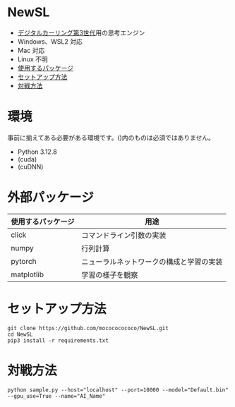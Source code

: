 # NewSL
- [デジタルカーリング第3世代](https://github.com/digitalcurling/DigitalCurling3)用の思考エンジン
- Windows、WSL2 対応
- Mac 対応
- Linux 不明
- [使用するパッケージ](#外部パッケージ)
- [セットアップ方法](#セットアップ方法)
- [対戦方法](#対戦方法)

# 環境
事前に揃えてある必要がある環境です。()内のものは必須ではありません。
- Python 3.12.8
- (cuda)
- (cuDNN)

# 外部パッケージ
|使用するパッケージ|用途|
|---|---|
|click|コマンドライン引数の実装|
|numpy|行列計算|
|pytorch|ニューラルネットワークの構成と学習の実装|
|matplotlib|学習の様子を観察|

# セットアップ方法
```
git clone https://github.com/mocococococo/NewSL.git
cd NewSL
pip3 install -r requirements.txt
```

# 対戦方法
```
python sample.py --host="localhost" --port=10000 --model="Default.bin" --gpu_use=True --name="AI_Name"
```
